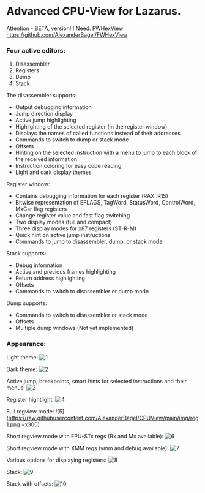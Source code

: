 Advanced CPU-View for Lazarus.
================

Attention - BETA, version!!!
Need: FWHexView https://github.com/AlexanderBagel/FWHexView

### Four active editors:
1. Disassembler
2. Registers
3. Dump
4. Stack

The disassembler supports:
* Output debugging information
* Jump direction display
* Active jump highlighting
* Highlighting of the selected register (in the register window)
* Displays the names of called functions instead of their addresses
* Commands to switch to dump or stack mode
* Offsets
* Hinting on the selected instruction with a menu to jump to each block of the received information
* Instruction coloring for easy code reading
* Light and dark display themes

Register window:
* Contains debugging information for each register (RAX..R15)
* Bitwise representation of EFLAGS, TagWord, StatusWord, ControlWord, MxCsr flag registers
* Change register value and fast flag switching
* Two display modes (full and compact)
* Three display modes for x87 registers (ST-R-M)
* Quick hint on active jump instructions
* Commands to jump to disassembler, dump, or stack mode

Stack supports:
* Debug information
* Active and previous frames highlighting
* Return address highlighting
* Offsets
* Commands to switch to disassembler or dump mode

Dump supports:
* Commands to switch to disassembler or stack mode
* Offsets
* Multiple dump windows (Not yet implemented)

### Appearance:

Light theme:
![1](https://raw.githubusercontent.com/AlexanderBagel/CPUView/main/img/light.png)

Dark theme:
![2](https://raw.githubusercontent.com/AlexanderBagel/CPUView/main/img/dark.png)

Active jump, breakpoints, smart hints for selected instructions and their menus:
![3](https://raw.githubusercontent.com/AlexanderBagel/CPUView/main/img/light2.png)

Register hightlight:
![4](https://raw.githubusercontent.com/AlexanderBagel/CPUView/main/img/highlight.png)

Full regview mode:
![5](https://raw.githubusercontent.com/AlexanderBagel/CPUView/main/img/reg1.png =x300)

Short regview mode with FPU-STx regs (Rx and Mx available):
![6](https://raw.githubusercontent.com/AlexanderBagel/CPUView/main/img/reg2.png)

Short regview mode with XMM regs (ymm and debug available):
![7](https://raw.githubusercontent.com/AlexanderBagel/CPUView/main/img/reg3.png)

Various options for displaying registers:
![8](https://raw.githubusercontent.com/AlexanderBagel/CPUView/main/img/reg4.png)

Stack:
![9](https://raw.githubusercontent.com/AlexanderBagel/CPUView/main/img/stack.png)

Stack with offsets:
![10](https://raw.githubusercontent.com/AlexanderBagel/CPUView/main/img/stack2.png)
